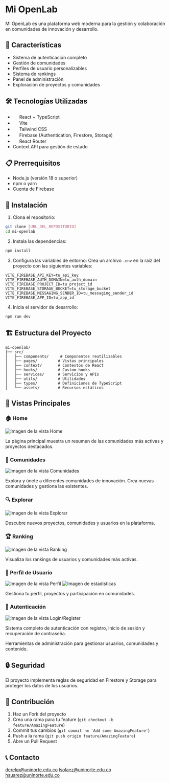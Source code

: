 # Mi OpenLab

Mi OpenLab es una plataforma web moderna para la gestión y colaboración en comunidades de innovación y desarrollo.

## 🚀 Características

- Sistema de autenticación completo
- Gestión de comunidades
- Perfiles de usuario personalizables
- Sistema de rankings
- Panel de administración
- Exploración de proyectos y comunidades

## 🛠️ Tecnologías Utilizadas

- <img src="https://cdn.simpleicons.org/react" width="16"/> React + TypeScript <img src="https://cdn.simpleicons.org/typescript" width="16"/>
- <img src="https://cdn.simpleicons.org/vite" width="16"/> Vite
- <img src="https://cdn.simpleicons.org/tailwindcss" width="16"/> Tailwind CSS
- <img src="https://cdn.simpleicons.org/firebase" width="16"/> Firebase (Authentication, Firestore, Storage)
- <img src="https://cdn.simpleicons.org/reactrouter" width="16"/> React Router
- Context API para gestión de estado


## 📋 Prerrequisitos

- Node.js (versión 18 o superior)
- npm o yarn
- Cuenta de Firebase

## 🔧 Instalación

1. Clona el repositorio:
```bash
git clone [URL_DEL_REPOSITORIO]
cd mi-openlab
```

2. Instala las dependencias:
```bash
npm install
```

3. Configura las variables de entorno:
Crea un archivo `.env` en la raíz del proyecto con las siguientes variables:
```
VITE_FIREBASE_API_KEY=tu_api_key
VITE_FIREBASE_AUTH_DOMAIN=tu_auth_domain
VITE_FIREBASE_PROJECT_ID=tu_project_id
VITE_FIREBASE_STORAGE_BUCKET=tu_storage_bucket
VITE_FIREBASE_MESSAGING_SENDER_ID=tu_messaging_sender_id
VITE_FIREBASE_APP_ID=tu_app_id
```

4. Inicia el servidor de desarrollo:
```bash
npm run dev
```

## 🏗️ Estructura del Proyecto

```
mi-openlab/
├── src/
│   ├── components/     # Componentes reutilizables
│   ├── pages/         # Vistas principales
│   ├── context/       # Contextos de React
│   ├── hooks/         # Custom hooks
│   ├── services/      # Servicios y APIs
│   ├── utils/         # Utilidades
│   ├── types/         # Definiciones de TypeScript
│   └── assets/        # Recursos estáticos
```

## 📱 Vistas Principales

### 🏠 Home
![Imagen de la vista Home](./mi-openlab/src/assets/Readme/Inicio.PNG)

La página principal muestra un resumen de las comunidades más activas y proyectos destacados.

### 👥 Comunidades
![Imagen de la vista Comunidades](./mi-openlab/src/assets/Readme/Comunidades.PNG)

Explora y únete a diferentes comunidades de innovación. Crea nuevas comunidades y gestiona las existentes.

### 🔍 Explorar
![Imagen de la vista Explorar](./mi-openlab/src/assets/Readme/Explorar.PNG)

Descubre nuevos proyectos, comunidades y usuarios en la plataforma.

### 🏆 Ranking
![Imagen de la vista Ranking](./mi-openlab/src/assets/Readme/Ranking.PNG)

Visualiza los rankings de usuarios y comunidades más activas.

### 👤 Perfil de Usuario
![Imagen de la vista Perfil](./mi-openlab/src/assets/Readme/Perfil.PNG)
![Imagen de estadisticas](./mi-openlab/src/assets/Readme/Estadisticas.PNG)

Gestiona tu perfil, proyectos y participación en comunidades.

### 🔐 Autenticación
![Imagen de la vista Login/Register](./mi-openlab/src/assets/Readme/LogIn.PNG)

Sistema completo de autenticación con registro, inicio de sesión y recuperación de contraseña.


Herramientas de administración para gestionar usuarios, comunidades y contenido.

## 🔒 Seguridad

El proyecto implementa reglas de seguridad en Firestore y Storage para proteger los datos de los usuarios.

## 🤝 Contribución

1. Haz un Fork del proyecto
2. Crea una rama para tu feature (`git checkout -b feature/AmazingFeature`)
3. Commit tus cambios (`git commit -m 'Add some AmazingFeature'`)
4. Push a la rama (`git push origin feature/AmazingFeature`)
5. Abre un Pull Request


## 📞 Contacto

derekp@uninorte.edu.co
lsolaez@uninorte.edu.co
hsuarez@uninorte.edu.co
